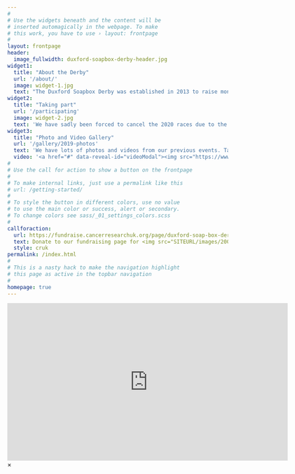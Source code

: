 ```yaml
---
#
# Use the widgets beneath and the content will be
# inserted automagically in the webpage. To make
# this work, you have to use › layout: frontpage
#
layout: frontpage
header:
  image_fullwidth: duxford-soapbox-derby-header.jpg
widget1:
  title: "About the Derby"
  url: '/about/'
  image: widget-1.jpg
  text: "The Duxford Soapbox Derby was established in 2013 to raise money for Cancer Research UK in memory of Phill Hill. To date we have raised £61,900! The main event is a wonderful chaotic dash around the village by would be grand prix stars racing in anything from a wheelbarrow to an old iron bath."
widget2:
  title: "Taking part"
  url: '/participating'
  image: widget-2.jpg
  text: 'We have sadly been forced to cancel the 2020 races due to the ongoing situation with the coronavirus pandemic. However we do still wish to raise as much money for CRUK as possible so keep an eye on this site for more information and please do get in touch if you have any fundraising ideas.'
widget3:
  title: "Photo and Video Gallery"
  url: '/gallery/2019-photos'
  text: 'We have lots of photos and videos from our previous events. Take a look and see if you can get some inspiration for your own cart design!'
  video: '<a href="#" data-reveal-id="videoModal"><img src="https://www.duxfordsoapboxderby.co.uk/images/widget-3.png"" width="302" height="200" alt=""/></a>'
#
# Use the call for action to show a button on the frontpage
#
# To make internal links, just use a permalink like this
# url: /getting-started/
#
# To style the button in different colors, use no value
# to use the main color or success, alert or secondary.
# To change colors see sass/_01_settings_colors.scss
#
callforaction:
  url: https://fundraise.cancerresearchuk.org/page/duxford-soap-box-derby-2020
  text: Donate to our fundraising page for <img src="SITEURL/images/200px-Cancer_Research_UK.png"></img>  ›
  style: cruk
permalink: /index.html
#
# This is a nasty hack to make the navigation highlight
# this page as active in the topbar navigation
#
homepage: true
---
```

<div id="videoModal" class="reveal-modal large" data-reveal="">
  <div class="flex-video widescreen vimeo" style="display: block;">
    <iframe width="640" height="360" src="https://www.youtube.com/embed/Z8McY2qDswI" frameborder="0" allow="accelerometer; autoplay; encrypted-media; gyroscope; picture-in-picture" allowfullscreen></iframe>
  </div>
  <a class="close-reveal-modal">&#215;</a>
</div>

